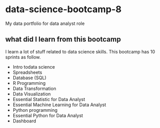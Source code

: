 # data-science-bootcamp-8
My data portfolio for data analyst role

## what did I learn from this bootcamp

I learn a lot of stuff related to data science skills. This  bootcamp has 10 sprints as follow.

- Intro todata science
- Spreadsheets
- Database (SQL)
- R Programming
- Data Transformation
- Data Visualization
- Essential Statistic for Data Analyst
- Essential Machine Learning for Data Analyst
- Python programming
- Essential Python for Data Analyst
- Dashboard

  
